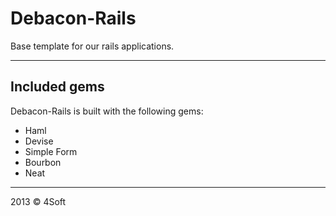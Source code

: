 <h1>Debacon-Rails</h1>
<p>Base template for our rails applications.</p>
<hr>
<h2>Included gems</h2>
<p>Debacon-Rails is built with the following gems:</p>
<ul>
  <li>Haml</li>
  <li>Devise</li>
  <li>Simple Form</li>
  <li>Bourbon</li>
  <li>Neat</li>
</ul>
<hr>
<p>2013 © 4Soft</p>
